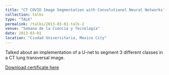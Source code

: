 ```yaml
---
title: "CT COVID Image Segmentation with Convolutional Neural Networks"
collection: talks
type: "TALK"
permalink: /talks/2013-03-01-talk-2
venue: "Semana de la Ciencia y Tecnología"
date: 2013-03-01
location: "Ciudad Universitaria, Mexico City"
---
```


Talked about an implementation of a U-net to segment 3 different classes in a CT lung transversal image.

[Download certificate here](http://academicpages.github.io/files/constancia.pdf)
